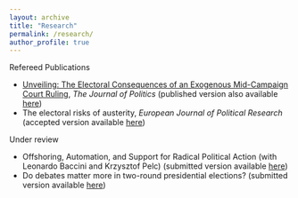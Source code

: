 ```yaml
---
layout: archive
title: "Research"
permalink: /research/
author_profile: true
---
```


Refereed Publications

* [Unveiling: The Electoral Consequences of an Exogenous Mid-Campaign Court Ruling](https://www.journals.uchicago.edu/doi/pdf/10.1086/711177), <em>The Journal of Politics</em> (published version also available [here](https://www.dropbox.com/s/f9fobl6ehr5ua9s/Paper_JOP.pdf?dl=0))
* The electoral risks of austerity,  <em>European Journal of Political Research</em> (accepted version available [here](https://www.dropbox.com/s/pu8rum0cgivukib/Ciobanu%20-%20Austerity.pdf?dl=0))

Under review
* Offshoring, Automation, and Support for Radical Political Action (with Leonardo Baccini and Krzysztof Pelc) (submitted version available [here](https://www.dropbox.com/s/8pe5detnvy8pwak/Baccini%20Ciobanu%20Pelc%20-%20Automation%20Offshoring.pdf?dl=0))
* Do debates matter more in two-round presidential elections? (submitted version available [here](https://www.dropbox.com/s/8obtp0nqgqdp6fd/Ciobanu%20-%20Debates.pdf?dl=0))



